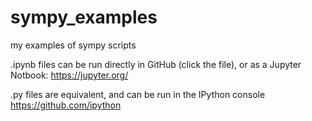 # sympy_examples
my examples of sympy scripts

.ipynb files can be run directly in GitHub (click the file), or as a Jupyter Notbook: https://jupyter.org/ 

.py files are equivalent, and can be run in the IPython console https://github.com/ipython
